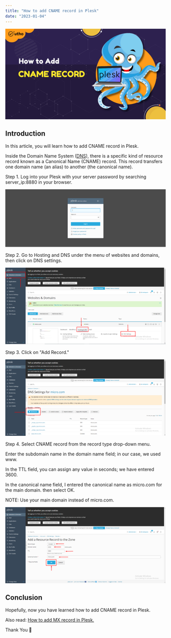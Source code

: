 ```yaml
---
title: "How to add CNAME record in Plesk"
date: "2023-01-04"
---
```


![How to add CNAME record in Plesk](images/How-to-add-CNAME-record-in-Plesk_utho.jpg)

## Introduction

In this article, you will learn how to add CNAME record in Plesk.

Inside the Domain Name System ([DNS](https://en.wikipedia.org/wiki/Domain_Name_System)), there is a specific kind of resource record known as a Canonical Name (CNAME) record. This record transfers one domain name (an alias) to another (the canonical name).

Step 1. Log into your Plesk with your server password by searching server\_ip:8880 in your browser.

![command output](images/image-679-1024x367.png)

Step 2. Go to Hosting and DNS under the menu of websites and domains, then click on DNS settings.

![command output](images/image-735-1024x485.png)

Step 3. Click on "Add Record."

![command output](images/image-736-1024x485.png)

Step 4. Select CNAME record from the record type drop-down menu.

Enter the subdomain name in the domain name field; in our case, we used www.

In the TTL field, you can assign any value in seconds; we have entered 3600.

In the canonical name field, I entered the canonical name as micro.com for the main domain. then select OK. 

NOTE: Use your main domain instead of micro.com.

![add CNAME record in Plesk](images/image-740-1024x484.png)

## Conclusion

Hopefully, now you have learned how to add CNAME record in Plesk.

Also read: [How to add MX record in Plesk.](https://utho.com/docs/tutorial/how-to-add-mx-record-in-plesk/)

Thank You 🙂
